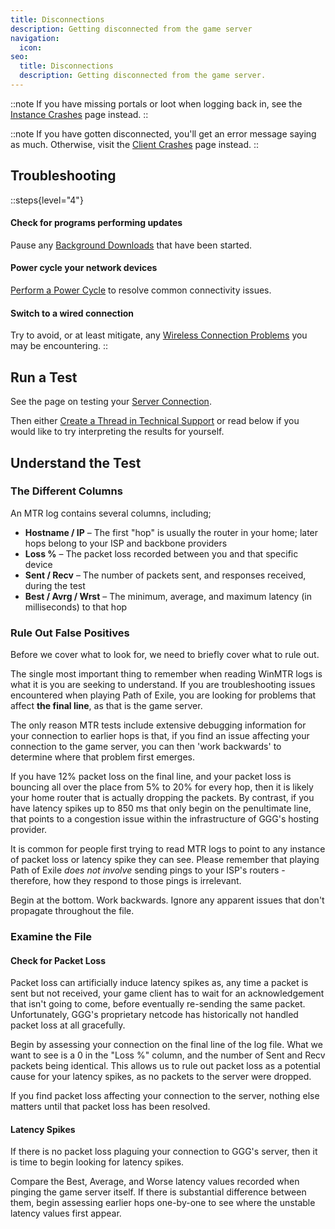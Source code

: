 ```yaml
---
title: Disconnections
description: Getting disconnected from the game server
navigation:
  icon:
seo:
  title: Disconnections
  description: Getting disconnected from the game server.
---
```


::note
If you have missing portals or loot when logging back in, see the [Instance Crashes](/troubleshooting/crashes/instance) page instead.
::

::note
If you have gotten disconnected, you'll get an error message saying as much. Otherwise, visit the [Client Crashes](/troubleshooting/crashes/client) page instead.
::

## Troubleshooting

::steps{level="4"}
#### Check for programs performing updates
Pause any [Background Downloads](/miscellaneous/other/background-downloads) that have been started.
#### Power cycle your network devices
[Perform a Power Cycle](/miscellaneous/other/perform-a-power-cycle) to resolve common connectivity issues.
#### Switch to a wired connection
Try to avoid, or at least mitigate, any [Wireless Connection Problems](/miscellaneous/other/wireless-connection-problems) you may be encountering.
::

## Run a Test

See the page on testing your [Server Connection](/information/server-connection).

Then either [Create a Thread in Technical Support](/miscellaneous/other/create-a-thread-in-technical-support) or read below if you would like to try interpreting the results for yourself.

## Understand the Test

### The Different Columns

An MTR log contains several columns, including;

* **Hostname / IP** – The first "hop" is usually the router in your home; later hops belong to your ISP and backbone providers
* **Loss %** – The packet loss recorded between you and that specific device
* **Sent / Recv** – The number of packets sent, and responses received, during the test
* **Best / Avrg / Wrst** – The minimum, average, and maximum latency (in milliseconds) to that hop

### Rule Out False Positives

Before we cover what to look for, we need to briefly cover what to rule out.

The single most important thing to remember when reading WinMTR logs is what it is you are seeking to understand. If you are troubleshooting issues encountered when playing Path of Exile, you are looking for problems that affect **the final line**, as that is the game server.

The only reason MTR tests include extensive debugging information for your connection to earlier hops is that, if you find an issue affecting your connection to the game server, you can then 'work backwards' to determine where that problem first emerges.

If you have 12% packet loss on the final line, and your packet loss is bouncing all over the place from 5% to 20% for every hop, then it is likely your home router that is actually dropping the packets. By contrast, if you have latency spikes up to 850 ms that only begin on the penultimate line, that points to a congestion issue within the infrastructure of GGG's hosting provider.

It is common for people first trying to read MTR logs to point to any instance of packet loss or latency spike they can see. Please remember that playing Path of Exile *does not involve* sending pings to your ISP's routers - therefore, how they respond to those pings is irrelevant.

Begin at the bottom. Work backwards. Ignore any apparent issues that don't propagate throughout the file.

### Examine the File

#### Check for Packet Loss

Packet loss can artificially induce latency spikes as, any time a packet is sent but not received, your game client has to wait for an acknowledgement that isn't going to come, before eventually re-sending the same packet. Unfortunately, GGG's proprietary netcode has historically not handled packet loss at all gracefully.

Begin by assessing your connection on the final line of the log file. What we want to see is a 0 in the "Loss %" column, and the number of Sent and Recv packets being identical. This allows us to rule out packet loss as a potential cause for your latency spikes, as no packets to the server were dropped.

If you find packet loss affecting your connection to the server, nothing else matters until that packet loss has been resolved.

#### Latency Spikes

If there is no packet loss plaguing your connection to GGG's server, then it is time to begin looking for latency spikes.

Compare the Best, Average, and Worse latency values recorded when pinging the game server itself. If there is substantial difference between them, begin assessing earlier hops one-by-one to see where the unstable latency values first appear.